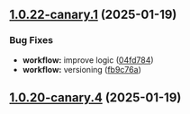 ## [1.0.22-canary.1](https://github.com/kao-xiang/mantou/compare/v1.0.20-canary.4...v1.0.22-canary.1) (2025-01-19)


### Bug Fixes

* **workflow:** improve logic ([04fd784](https://github.com/kao-xiang/mantou/commit/04fd784b94d4460cae68c0aa39f5287c52ca8618))
* **workflow:** versioning ([fb9c76a](https://github.com/kao-xiang/mantou/commit/fb9c76ad631b725c8b6abad294657a5af4af3520))



## [1.0.20-canary.4](https://github.com/kao-xiang/mantou/compare/v1.0.20-canary.3...v1.0.20-canary.4) (2025-01-19)



